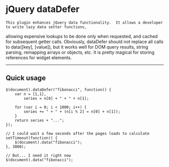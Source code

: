 # jQuery dataDefer

	This plugin enhances jQuery data functionality.  It allows a developer to write lazy data setter functions,
allowing expensive lookups to be done only when requested, and cached for subsequent getter calls.  Obviously,
dataDefer should not replace all calls to data([key], [value]), but it works well for DOM query results, string
parsing, remapping arrays or objects, etc.  It is pretty magical for storing references for widget elements.

---

## Quick usage

	$(document).dataDefer("fibonacci", function() {
		var n = [1,1],
			series = n[0] + " + " + n[1];
		
		for (var i = 0; i < 1000; i++) {
			series += " + " + (n[i % 2] = n[0] + n[1]);
		}
		return series + "...";
	});
	
	// I could wait a few seconds after the pages loads to calculate
	setTimeout(function() {
		$(document).data("fibonacci");
	}, 3000);
	
	// But... I need it right now
	$(document).data("fibonacci");
